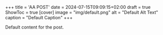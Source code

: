 +++
title = 'AA POST'
date = 2024-07-15T09:09:15+02:00
draft = true
ShowToc = true
[cover]
    image = "img/default.png"
    alt = "Default Alt Text"
    caption = "Default Caption"
+++

Default content for the post.
